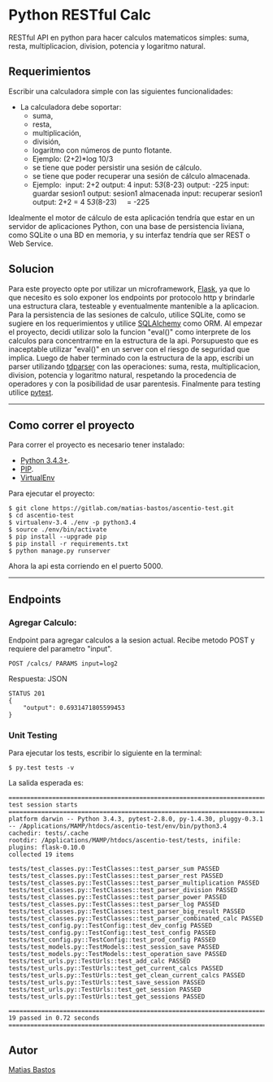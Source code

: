 # Python RESTful Calc

RESTful API en python para hacer calculos matematicos simples: suma, resta, multiplicacion, division, potencia y logaritmo natural.

## Requerimientos
Escribir una calculadora simple con las siguientes funcionalidades:
- La calculadora debe soportar:
    - suma,  
    - resta,   
    - multiplicación,  
    - división,  
    - logaritmo con números de punto flotante. 
    - Ejemplo: (2+2)*log 10/3 
    - se tiene que poder persistir una sesión de cálculo. 
    - se tiene que poder recuperar una sesión de cálculo almacenada.
    - Ejemplo: 
        input: 2+2
        output: 4
        input: 5*3*(8-23)
        output: -225
        input: guardar sesion1
        output: sesion1 almacenada
        input: recuperar sesion1
        output: 2+2
                = 4
                5*3*(8-23)
                = -225

Idealmente el motor de cálculo de esta aplicación tendría que estar en un servidor de aplicaciones Python, con una base de persistencia liviana, como SQLite o una BD en memoria, y su interfaz tendría que ser REST o Web Service. 

## Solucion
Para este proyecto opte por utilizar un microframework, [Flask](http://flask.pocoo.org/), ya que lo que necesito es solo exponer los endpoints por protocolo http y brindarle una estructura clara, testeable y eventualmente mantenible a la aplicacion.
Para la persistencia de las sesiones de calculo, utilice SQLite, como se sugiere en los requerimientos y utilice [SQLAlchemy](http://www.sqlalchemy.org/) como ORM.
Al empezar el proyecto, decidi utilizar solo la funcion "eval()" como interprete de los calculos para concentrarme en la estructura de la api. Porsupuesto que es inaceptable utilizar "eval()" en un server con el riesgo de seguridad que implica. Luego de haber terminado con la estructura de la app, escribi un parser utilizando [tdparser](https://github.com/rbarrois/tdparser) con las operaciones: suma, resta, multiplicacion, division, potencia y logaritmo natural, respetando la procedencia de operadores y con la posibilidad de usar parentesis.
Finalmente para testing utilice [pytest](https://pytest-flask.readthedocs.org/).

---

## Como correr el proyecto
Para correr el proyecto es necesario tener instalado:
- [Python 3.4.3+](https://www.python.org/downloads/release/python-343/).
- [PIP](https://pip.pypa.io/en/stable/).
- [VirtualEnv](https://virtualenv.pypa.io/en/latest/)

Para ejecutar el proyecto:
```
$ git clone https://gitlab.com/matias-bastos/ascentio-test.git
$ cd ascentio-test
$ virtualenv-3.4 ./env -p python3.4
$ source ./env/bin/activate
$ pip install --upgrade pip
$ pip install -r requirements.txt
$ python manage.py runserver
```

Ahora la api esta corriendo en el puerto 5000.

---

## Endpoints

### Agregar Calculo:
Endpoint para agregar calculos a la sesion actual. Recibe metodo POST y requiere del parametro "input".
```
POST /calcs/ PARAMS input=log2
```

Respuesta: JSON
```
STATUS 201
{
    "output": 0.6931471805599453
}
```



### Unit Testing
Para ejecutar los tests, escribir lo siguiente en la terminal:
```
$ py.test tests -v
```

La salida esperada es:

```
================================================================================ test session starts ================================================================================
platform darwin -- Python 3.4.3, pytest-2.8.0, py-1.4.30, pluggy-0.3.1 -- /Applications/MAMP/htdocs/ascentio-test/env/bin/python3.4
cachedir: tests/.cache
rootdir: /Applications/MAMP/htdocs/ascentio-test/tests, inifile:
plugins: flask-0.10.0
collected 19 items

tests/test_classes.py::TestClasses::test_parser_sum PASSED
tests/test_classes.py::TestClasses::test_parser_rest PASSED
tests/test_classes.py::TestClasses::test_parser_multiplication PASSED
tests/test_classes.py::TestClasses::test_parser_division PASSED
tests/test_classes.py::TestClasses::test_parser_power PASSED
tests/test_classes.py::TestClasses::test_parser_log PASSED
tests/test_classes.py::TestClasses::test_parser_big_result PASSED
tests/test_classes.py::TestClasses::test_parser_combinated_calc PASSED
tests/test_config.py::TestConfig::test_dev_config PASSED
tests/test_config.py::TestConfig::test_test_config PASSED
tests/test_config.py::TestConfig::test_prod_config PASSED
tests/test_models.py::TestModels::test_session_save PASSED
tests/test_models.py::TestModels::test_operation_save PASSED
tests/test_urls.py::TestUrls::test_add_calc PASSED
tests/test_urls.py::TestUrls::test_get_current_calcs PASSED
tests/test_urls.py::TestUrls::test_get_clean_current_calcs PASSED
tests/test_urls.py::TestUrls::test_save_session PASSED
tests/test_urls.py::TestUrls::test_get_session PASSED
tests/test_urls.py::TestUrls::test_get_sessions PASSED

============================================================================= 19 passed in 0.72 seconds =============================================================================
```
## Autor

[Matias Bastos](https://ar.linkedin.com/in/matiasbastos)
